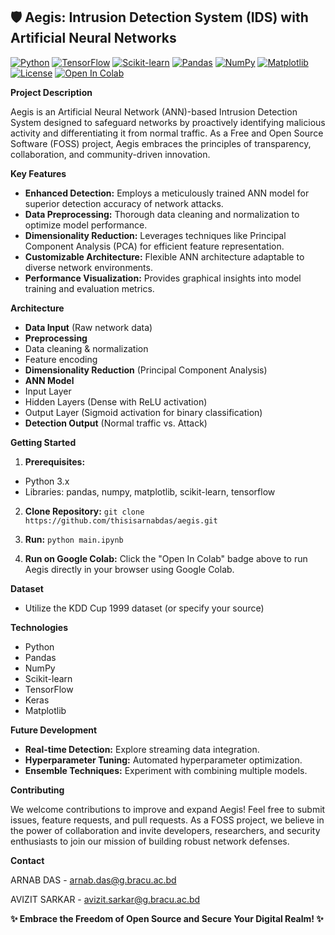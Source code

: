 ## 🛡️ Aegis: Intrusion Detection System (IDS) with Artificial Neural Networks

[![Python](https://img.shields.io/badge/Python-3.7%2B-brightgreen.svg)](https://www.python.org/)
[![TensorFlow](https://img.shields.io/badge/TensorFlow-2.4.1-FF6F00.svg)](https://www.tensorflow.org/)
[![Scikit-learn](https://img.shields.io/badge/Scikit--learn-0.24.1-F7931E.svg)](https://scikit-learn.org/)
[![Pandas](https://img.shields.io/badge/Pandas-1.2.4-150458.svg)](https://pandas.pydata.org/)
[![NumPy](https://img.shields.io/badge/NumPy-1.20.2-013243.svg)](https://numpy.org/)
[![Matplotlib](https://img.shields.io/badge/Matplotlib-3.4.2-brightgreen.svg)](https://matplotlib.org/)
[![License](https://img.shields.io/badge/License-GPL%20v3-blue.svg)](https://www.gnu.org/licenses/gpl-3.0)
[![Open In Colab](https://colab.research.google.com/assets/colab-badge.svg)](https://colab.research.google.com/drive/1BbiyYLLjUKEKLozuRTu_ip6UzlWX9v-1?usp=sharing)

**Project Description**

Aegis is an Artificial Neural Network (ANN)-based Intrusion Detection System designed to safeguard networks by proactively identifying malicious activity and differentiating it from normal traffic. As a Free and Open Source Software (FOSS) project, Aegis embraces the principles of transparency, collaboration, and community-driven innovation.

**Key Features**

- **Enhanced Detection:** Employs a meticulously trained ANN model for superior detection accuracy of network attacks.
- **Data Preprocessing:** Thorough data cleaning and normalization to optimize model performance.
- **Dimensionality Reduction:** Leverages techniques like Principal Component Analysis (PCA) for efficient feature representation.
- **Customizable Architecture:** Flexible ANN architecture adaptable to diverse network environments.
- **Performance Visualization:** Provides graphical insights into model training and evaluation metrics.

**Architecture**

- **Data Input** (Raw network data)
- **Preprocessing**
 - Data cleaning & normalization
 - Feature encoding
- **Dimensionality Reduction** (Principal Component Analysis)
- **ANN Model**
 - Input Layer
 - Hidden Layers (Dense with ReLU activation)
 - Output Layer (Sigmoid activation for binary classification)
- **Detection Output** (Normal traffic vs. Attack)

**Getting Started**

1. **Prerequisites:**
  - Python 3.x
  - Libraries: pandas, numpy, matplotlib, scikit-learn, tensorflow

2. **Clone Repository:** `git clone https://github.com/thisisarnabdas/aegis.git`

3. **Run:** `python main.ipynb` 

4. **Run on Google Colab:** Click the "Open In Colab" badge above to run Aegis directly in your browser using Google Colab.

**Dataset**

- Utilize the KDD Cup 1999 dataset (or specify your source)

**Technologies**

- Python
- Pandas
- NumPy
- Scikit-learn
- TensorFlow
- Keras
- Matplotlib

**Future Development**

- **Real-time Detection:** Explore streaming data integration.
- **Hyperparameter Tuning:** Automated hyperparameter optimization.
- **Ensemble Techniques:** Experiment with combining multiple models.

**Contributing**

We welcome contributions to improve and expand Aegis! Feel free to submit issues, feature requests, and pull requests. As a FOSS project, we believe in the power of collaboration and invite developers, researchers, and security enthusiasts to join our mission of building robust network defenses.

**Contact**

ARNAB DAS - arnab.das@g.bracu.ac.bd

AVIZIT SARKAR - avizit.sarkar@g.bracu.ac.bd

**✨ Embrace the Freedom of Open Source and Secure Your Digital Realm! ✨**
